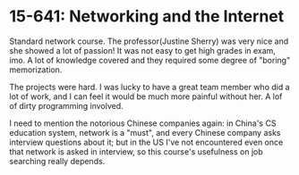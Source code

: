 # 15-641: Networking and the Internet

Standard network course. The professor(Justine Sherry) was very nice and she showed a lot of passion! It was not easy to get high grades in exam, imo. A lot of knowledge covered and they required some degree of "boring" memorization.

The projects were hard. I was lucky to have a great team member who did a lot of work, and I can feel it would be much more painful without her. A lof of dirty programming involved. 

I need to mention the notorious Chinese companies again: in China's CS education system, network is a "must", and every Chinese company asks interview questions about it; but in the US I've not encountered even once that network is asked in interview, so this course's usefulness on job searching really depends.


